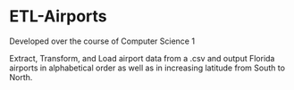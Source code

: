 # ETL-Airports
Developed over the course of Computer Science 1

Extract, Transform, and Load airport data from a .csv and output Florida airports in alphabetical order as well as in increasing latitude from South to North. 

